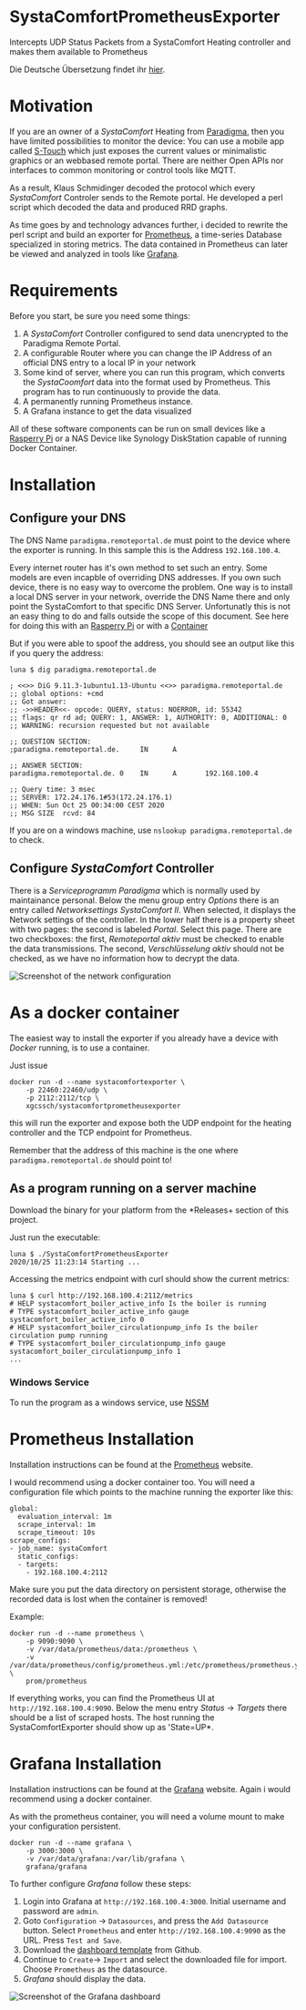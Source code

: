 # SystaComfortPrometheusExporter
Intercepts UDP Status Packets from a SystaComfort Heating controller and makes them available to Prometheus

Die Deutsche Übersetzung findet ihr [hier](https://github.com/xgcssch/SystaComfortPrometheusExporter/blob/main/README_de.md).

# Motivation
If you are an owner of a *SystaComfort* Heating from [Paradigma](https://www.paradigma.de/), then you have limited possibilities to monitor the
device: You can use a mobile app called [S-Touch](https://www.paradigma.de/produkte/regelungen/s-touch-app/) which just exposes the current values or minimalistic graphics or an webbased remote portal. There are neither Open APIs nor interfaces to common monitoring or control tools like MQTT.

As a result, Klaus Schmidinger decoded the protocol which every *SystaComfort* Controler sends to the Remote portal. He developed a perl script which decoded the data and produced RRD graphs.

As time goes by and technology advances further, i decided to rewrite the perl script and build an exporter for [Prometheus](https://prometheus.io/), a time-series Database specialized in storing metrics. The data contained in Prometheus can later be viewed and analyzed in tools like [Grafana](https://grafana.com).

# Requirements
Before you start, be sure you need some things:
1. A *SystaComfort* Controller configured to send data unencrypted to the Paradigma Remote Portal.
1. A configurable Router where you can change the IP Address of an official DNS entry to a local IP in your network
1. Some kind of server, where you can run this program, which converts the *SystaCoomfort* data into the format used by Prometheus. This program has to run continuously to provide the data. 
1. A permanently running Prometheus instance.
1. A Grafana instance to get the data visualized

All of these software components can be run on small devices like a [Rasperry Pi](https://www.raspberrypi.org/) or a NAS Device like Synology DiskStation capable of running Docker Container.

# Installation
## Configure your DNS
The DNS Name `paradigma.remoteportal.de` must point to the device where the exporter is running. In this sample this is the Address `192.168.100.4`.

Every internet router has it's own method to set such an entry. Some models are even incapble of overriding DNS addresses. If you own such device, there is no easy way to overcome the problem. One way is to install a local DNS server in your network, override the DNS Name there and only point the SystaComfort to that specific DNS Server. Unfortunatly this is not an easy thing to do and falls outside the scope of this document.
See here for doing this with an [Rasperry Pi](https://www.deviceplus.com/raspberry-pi/how-to-use-a-raspberry-pi-as-a-dns-server/) or with a [Container](https://github.com/opsxcq/docker-dnsmasq)

But if you were able to spoof the address, you should see an output like this if you query the address:
```
luna $ dig paradigma.remoteportal.de

; <<>> DiG 9.11.3-1ubuntu1.13-Ubuntu <<>> paradigma.remoteportal.de
;; global options: +cmd
;; Got answer:
;; ->>HEADER<<- opcode: QUERY, status: NOERROR, id: 55342
;; flags: qr rd ad; QUERY: 1, ANSWER: 1, AUTHORITY: 0, ADDITIONAL: 0
;; WARNING: recursion requested but not available

;; QUESTION SECTION:
;paradigma.remoteportal.de.     IN      A

;; ANSWER SECTION:
paradigma.remoteportal.de. 0    IN      A       192.168.100.4

;; Query time: 3 msec
;; SERVER: 172.24.176.1#53(172.24.176.1)
;; WHEN: Sun Oct 25 00:34:00 CEST 2020
;; MSG SIZE  rcvd: 84
```
If you are on a windows machine, use `nslookup paradigma.remoteportal.de` to check.
## Configure *SystaComfort* Controller
There is a *Serviceprogramm Paradigma* which is normally used by maintainance personal. Below the menu group entry *Options* there is an entry called *Networksettings SystaComfort II*. When selected, it displays the Network settings of the controller. In the lower half there is a property sheet with two pages: the second is labeled *Portal*. Select this page. There are two checkboxes: the first, *Remoteportal aktiv* must be checked to enable the data transmissions. The second, *Verschlüsselung aktiv* should not be checked, as we have no information how to decrypt the data.

![Screenshot of the network configuration](https://github.com/xgcssch/SystaComfortPrometheusExporter/raw/main/doc/assets/NetworkSettings.png)

# As a docker container
The easiest way to install the exporter if you already have a device with *Docker* running, is to use a container.

Just issue
```
docker run -d --name systacomfortexporter \
    -p 22460:22460/udp \
    -p 2112:2112/tcp \
    xgcssch/systacomfortprometheusexporter
```
this will run the exporter and expose both the UDP endpoint for the heating controller and the TCP endpoint for Prometheus.

Remember that the address of this machine is the one where `paradigma.remoteportal.de` should point to!
## As a program running on a server machine
Download the binary for your platform from the *Releases+ section of this project.

Just run the executable:
```
luna $ ./SystaComfortPrometheusExporter
2020/10/25 11:23:14 Starting ...
```
Accessing the metrics endpoint with curl should show the current metrics:
```
luna $ curl http://192.168.100.4:2112/metrics
# HELP systacomfort_boiler_active_info Is the boiler is running
# TYPE systacomfort_boiler_active_info gauge
systacomfort_boiler_active_info 0
# HELP systacomfort_boiler_circulationpump_info Is the boiler circulation pump running
# TYPE systacomfort_boiler_circulationpump_info gauge
systacomfort_boiler_circulationpump_info 1
...
```

### Windows Service
To run the program as a windows service, use [NSSM](https://nssm.cc/)
# Prometheus Installation
Installation instructions can be found at the [Prometheus](https://prometheus.io/docs/prometheus/latest/installation/) website.

I would recommend using a docker container too. You will need a configuration file which points to the machine running the exporter like this:
```
global:
  evaluation_interval: 1m
  scrape_interval: 1m
  scrape_timeout: 10s
scrape_configs:
- job_name: systaComfort
  static_configs:
  - targets:
    - 192.168.100.4:2112
```
Make sure you put the data directory on persistent storage, otherwise the recorded data is lost when the container is removed!

Example:
```
docker run -d --name prometheus \
    -p 9090:9090 \
    -v /var/data/prometheus/data:/prometheus \
    -v /var/data/prometheus/config/prometheus.yml:/etc/prometheus/prometheus.yml \
    prom/prometheus
```
If everything works, you can find the Prometheus UI at `http://192.168.100.4:9090`. Below the menu entry *Status* -> *Targets* there should be a list  of scraped hosts. The host running the SystaComfortExporter should show up as 'State=UP*.
# Grafana Installation
Installation instructions can be found at the [Grafana](https://grafana.com/docs/grafana/latest/) website.
Again i would recommend using a docker container. 

As with the prometheus container, you will need a volume mount to make your configuration persistent.
```
docker run -d --name grafana \
    -p 3000:3000 \
    -v /var/data/grafana:/var/lib/grafana \
    grafana/grafana
```
To further configure *Grafana* follow these steps:
1. Login into Grafana at `http://192.168.100.4:3000`. Initial username and password are `admin`.
1. Goto `Configuration` -> `Datasources`, and press the `Add Datasource` button. Select `Prometheus` and enter `http://192.168.100.4:9090` as the URL. Press `Test and Save`.
1. Download the [dashboard template](https://github.com/xgcssch/SystaComfortPrometheusExporter/blob/main/assets/grafana/SystaComfort-Dashboard.json) from Github.
1. Continue to `Create`-> `Import` and select the downloaded file for import. Choose `Prometheus` as the datasource.
1. *Grafana* should display the data.

![Screenshot of the Grafana dashboard](https://github.com/xgcssch/SystaComfortPrometheusExporter/raw/main/doc/assets/GrafanaDashboard.png)
